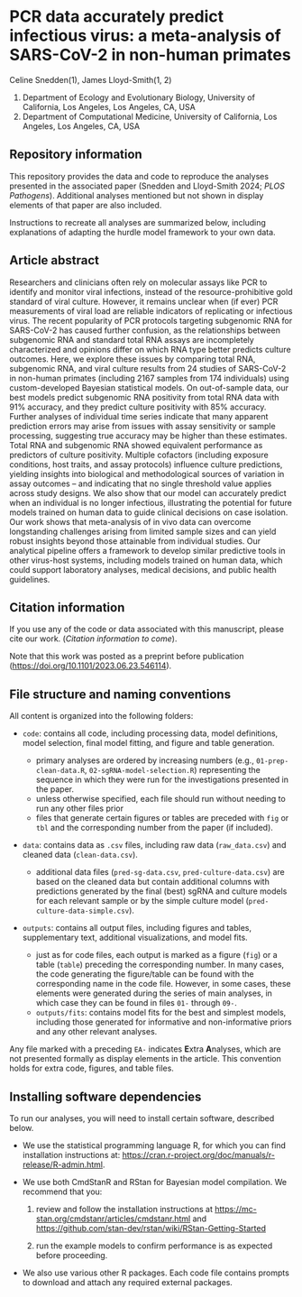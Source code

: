 # PCR data accurately predict infectious virus: a meta-analysis of SARS-CoV-2 in non-human primates

Celine Snedden(1), James Lloyd-Smith(1, 2)

1. Department of Ecology and Evolutionary Biology, University of California, Los Angeles, Los Angeles, CA, USA
2. Department of Computational Medicine, University of California, Los Angeles, Los Angeles, CA, USA


## Repository information

This repository provides the data and code to reproduce the analyses presented in the associated paper (Snedden and Lloyd-Smith 2024; _PLOS Pathogens_). Additional analyses mentioned but not shown in display elements of that paper are also included. 

Instructions to recreate all analyses are summarized below, including explanations of adapting the hurdle model framework to your own data. 


## Article abstract

Researchers and clinicians often rely on molecular assays like PCR to identify and monitor viral infections, instead of the resource-prohibitive gold standard of viral culture. However, it remains unclear when (if ever) PCR measurements of viral load are reliable indicators of replicating or infectious virus. The recent popularity of PCR protocols targeting subgenomic RNA for SARS-CoV-2 has caused further confusion, as the relationships between subgenomic RNA and standard total RNA assays are incompletely characterized and opinions differ on which RNA type better predicts culture outcomes. Here, we explore these issues by comparing total RNA, subgenomic RNA, and viral culture results from 24 studies of SARS-CoV-2 in non-human primates (including 2167 samples from 174 individuals) using custom-developed Bayesian statistical models. On out-of-sample data, our best models predict subgenomic RNA positivity from total RNA data with 91% accuracy, and they predict culture positivity with 85% accuracy. Further analyses of individual time series indicate that many apparent prediction errors may arise from issues with assay sensitivity or sample processing, suggesting true accuracy may be higher than these estimates. Total RNA and subgenomic RNA showed equivalent performance as predictors of culture positivity. Multiple cofactors (including exposure conditions, host traits, and assay protocols) influence culture predictions, yielding insights into biological and methodological sources of variation in assay outcomes – and indicating that no single threshold value applies across study designs. We also show that our model can accurately predict when an individual is no longer infectious, illustrating the potential for future models trained on human data to guide clinical decisions on case isolation. Our work shows that meta-analysis of in vivo data can overcome longstanding challenges arising from limited sample sizes and can yield robust insights beyond those attainable from individual studies. Our analytical pipeline offers a framework to develop similar predictive tools in other virus-host systems, including models trained on human data, which could support laboratory analyses, medical decisions, and public health guidelines. 

## Citation information

If you use any of the code or data associated with this manuscript, please cite our work. (_Citation information to come_). 

Note that this work was posted as a preprint before publication (https://doi.org/10.1101/2023.06.23.546114).



## File structure and naming conventions

All content is organized into the following folders:

- `code`: contains all code, including processing data, model definitions, model selection, final model fitting, and figure and table generation. 
  - primary analyses are ordered by increasing numbers (e.g., `01-prep-clean-data.R`, `02-sgRNA-model-selection.R`) representing the sequence in which they were run for the investigations presented in the paper.
  - unless otherwise specified, each file should run without needing to run any other files prior 
  - files that generate certain figures or tables are preceded with `fig` or `tbl` and the corresponding number from the paper (if included).

- `data`: contains data as `.csv` files, including raw data (`raw_data.csv`) and cleaned data (`clean-data.csv`). 
  - additional data files (`pred-sg-data.csv`, `pred-culture-data.csv`) are based on the cleaned data but contain additional columns with predictions generated by the final (best) sgRNA and culture models for each relevant sample or by the simple culture model (`pred-culture-data-simple.csv`).

- `outputs`: contains all output files, including figures and tables, supplementary text, additional visualizations, and model fits.
  - just as for code files, each output is marked as a figure (`fig`) or a table (`table`) preceding the corresponding number. In many cases, the code generating the figure/table can be found with the corresponding name in the code file. However, in some cases, these elements were generated during the series of main analyses, in which case they can be found in files `01-` through `09-`.
  - `outputs/fits`: contains model fits for the best and simplest models, including those generated for informative and non-informative priors and any other relevant analyses.

Any file marked with a preceding `EA-` indicates **E**xtra **A**nalyses, which are not presented formally as display elements in the article. This convention holds for extra code, figures, and table files. 


## Installing software dependencies

To run our analyses, you will need to install certain software, described below. 

- We use the statistical programming language R, for which you can find installation instructions at: https://cran.r-project.org/doc/manuals/r-release/R-admin.html. 

- We use both CmdStanR and RStan for Bayesian model compilation. We recommend that you: 

  1. review and follow the installation instructions at https://mc-stan.org/cmdstanr/articles/cmdstanr.html and https://github.com/stan-dev/rstan/wiki/RStan-Getting-Started
  
  2. run the example models to confirm performance is as expected before proceeding. 

- We also use various other R packages. Each code file contains prompts to download and attach any required external packages. 


